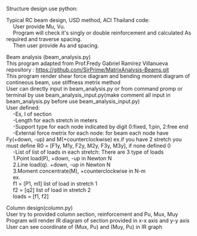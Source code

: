 Structure design use python:<br />

Typical RC beam design, USD method, ACI Thailand code:<br />
&emsp;     User provide Mu, Vu.<br />
&emsp;     Program will check it's singly or double reinforcement and calculated As required and traverse spacing.<br />
&emsp;     Then user provide As and spacing.<br />
    
Beam analysis (beam_analysis.py)<br />
This program adapted from Prof.Fredy Gabriel Ramírez Villanueva repository : https://github.com/SirPrime/MatrixAnalysis-Beams.git<br />
This program render shear force diagram and bending moment diagram of contineous beam, use stiffness metrix method<br />
User can directly input in beam_analysis.py or from command promp or terminal by use beam_analysis_input.py(make comment all input in beam_analysis.py before use  beam_analysis_input.py)<br />
User defined:<br />
&emsp;     -Es, I of section<br />
&emsp;     -Length for each stretch in meters<br />
&emsp;     -Support type for each node indicated by digit 0:fixed, 1:pin, 2:free end<br />
&emsp;     -External force metrix for each node: for beam each node have Fy(+down, -up) and M(+counterclockwise) ex.if you have 2 stretch you must define R0 = [F1y, M1y, F2y, M2y, F3y, M3y], if none defined 0<br />
&emsp;     -List of list of loads in each stretch: There are 3 type of loads<br />
&emsp;         1.Point load(P), +down, -up in Newton N<br />
&emsp;         2.Line load(q). +down, -up in Newton N<br />
&emsp;         3.Moment concentrate(M), +counterclockwise in N-m<br />
&emsp;         ex.<br />
&emsp;         f1 = [P1, m1] list of load in stretch 1<br />
&emsp;         f2 = [q2] list of load in stretch 2<br />
&emsp;         loads = [f1, f2]<br />

Column design(column.py)<br />
User try to provided column section, reinforcement and Pu, Mux, Muy<br />
Program will render IR diagram of section provided in x-x axis and  y-y axis<br />
User can see coordinate of (Mux, Pu) and (Muy, Pu) in IR graph<br />
